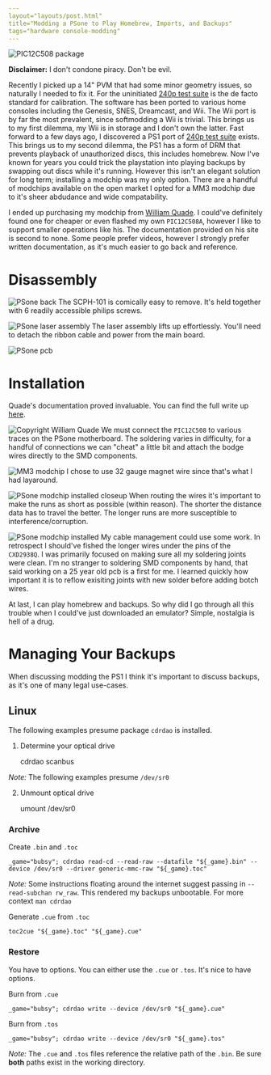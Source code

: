 ```yaml
---
layout="layouts/post.html"
title="Modding a PSone to Play Homebrew, Imports, and Backups"
tags="hardware console-modding"
---
```


![PIC12C508 package](/img/post/2020/06/27/package.jpg)

**Disclaimer:** I don't condone piracy. Don't be evil.

Recently I picked up a 14" PVM that had some minor geometry issues, so naturally I needed to fix it. For the uninitiated [240p test suite](http://junkerhq.net/xrgb/index.php?title=240p_test_suite) is the de facto standard for calibration. The software has been ported to various home consoles including the Genesis, SNES, Dreamcast, and Wii. The Wii port is by far the most prevalent, since softmodding a Wii is trivial. This brings us to my first dilemma, my Wii is in storage and I don't own the latter. Fast forward to a few days ago, I discovered a PS1 port of [240p test suite](https://github.com/filipalac/240pTestSuite-PS1) exists. This brings us to my second dilemma, the PS1 has a form of DRM that prevents playback of unauthorized discs, this includes homebrew. Now I've known for years you could trick the playstation into playing backups by swapping out discs while it's running. However this isn't an elegant solution for long term; installing a modchip was my only option. There are a handful of modchips available on the open market I opted for a MM3 modchip due to it's sheer abdudance and wide compatability. 

I ended up purchasing my modchip from [William Quade](https://quade.co/). I could've definitely found one for cheaper or even flashed my own `PIC12C508A`, however I like to support smaller operations like his. The documentation provided on his site is second to none. Some people prefer videos, however I strongly prefer written documentation, as it's much easier to go back and reference.

# Disassembly
![PSone back](/img/post/2020/06/27/IMG_20200625_213144.jpg)
The SCPH-101 is comically easy to remove. It's held together with 6 readily accessible philips screws. 

![PSone laser assembly](/img/post/2020/06/27/IMG_20200625_213328.jpg)
The laser assembly lifts up effortlessly. You'll need to detach the ribbon cable and power from the main board. 

![PSone pcb](/img/post/2020/06/27/IMG_20200625_213614.jpg)


# Installation

Quade's documentation proved invaluable. You can find the full write up [here](https://quade.co/ps1-modchip-guide/mm3/pm-41/).

![Copyright William Quade](/img/post/2020/06/27/PM-41-mm3.jpg)
We must connect the `PIC12C508` to various traces on the PSone motherboard. The soldering varies in difficulty, for a handful of connections we can "cheat" a little bit and attach the bodge wires directly to the SMD components.

![MM3 modchip](/img/post/2020/06/27/IMG_20200625_212248.jpg)
I chose to use 32 gauge magnet wire since that's what I had layaround.

![PSone modchip installed closeup](/img/post/2020/06/27/IMG_20200625_224650.jpg)
When routing the wires it's important to make the runs as short as possible (within reason). The shorter the distance data has to travel the better. The longer runs are more susceptible to interference/corruption.

![PSone modchip installed](/img/post/2020/06/27/IMG_20200625_224656.jpg)
My cable management could use some work. In retrospect I should've fished the longer wires under the pins of the `CXD2938Q`. I was primarily focused on making sure all my soldering joints were clean. I'm no stranger to soldering SMD components by hand, that said working on a 25 year old pcb is a first for me. I learned quickly how important it is to reflow exisiting joints with new solder before adding botch wires.

At last, I can play homebrew and backups. So why did I go through all this trouble when I could've just downloaded an emulator? Simple, nostalgia is hell of a drug.

# Managing Your Backups

When discussing modding the PS1 I think it's important to discuss backups, as it's one of many legal use-cases.

## Linux

The following examples presume package `cdrdao` is installed.

1. Determine your optical drive

    cdrdao scanbus

*Note:* The following examples presume `/dev/sr0`

2. Unmount optical drive
    
    umount /dev/sr0

### Archive

Create `.bin` and `.toc`

    _game="bubsy"; cdrdao read-cd --read-raw --datafile "${_game}.bin" --device /dev/sr0 --driver generic-mmc-raw "${_game}.toc"
    
*Note:* Some instructions floating around the internet suggest passing in `--read-subchan rw_raw`. This rendered my backups unbootable. For more context `man cdrdao`
    
Generate `.cue` from `.toc`
    
    toc2cue "${_game}.toc" "${_game}.cue"

### Restore

You have to options. You can either use the `.cue` or `.tos`. It's nice to have options.

Burn from `.cue`
    
    _game="bubsy"; cdrdao write --device /dev/sr0 "${_game}.cue"

Burn from `.tos`
    
    _game="bubsy"; cdrdao write --device /dev/sr0 "${_game}.tos"

*Note:* The `.cue` and `.tos` files reference the relative path of the `.bin`. Be sure **both** paths exist in the working directory.
